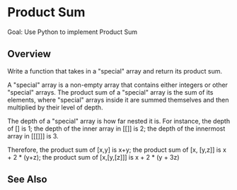 # Product Sum

Goal: Use Python to implement Product Sum

## Overview

Write a function that takes in a "special" array and return its product sum.

A "special" array is a non-empty array that contains either integers or other "special" arrays. The product sum of a "special" array is the sum of its elements, where "special" arrays inside it are summed themselves and then multiplied by their level of depth.

The depth of a "special" array is how far nested it is. For instance, the depth of [] is 1; the depth of the inner array in [[]] is 2; the depth of the innermost array in [[[]]] is 3.

Therefore, the product sum of [x,y] is x+y; the product sum of [x, [y,z]] is x + 2 * (y+z); the product sum of [x,[y,[z]]] is x + 2 * (y + 3z)

## See Also

